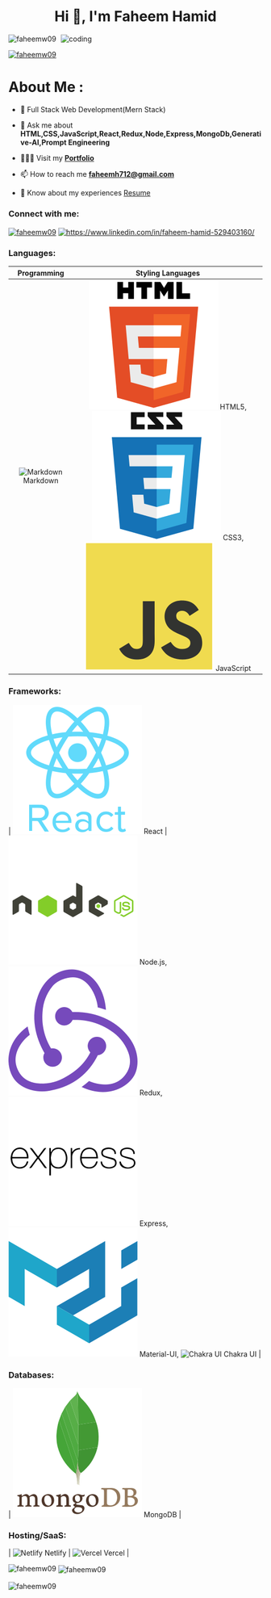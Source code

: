 
<h1 align="center">Hi 👋, I'm Faheem Hamid</h1>

<img  align="right" alt="coding" width="400"  src="https://miro.medium.com/v2/format:jpg/resize:fill:80:56/0*7Q3yvSIv_t0ioJ-Z.gif"/>
<p align="left"> <img src="https://komarev.com/ghpvc/?username=faheemw09&label=Profile%20views&color=0e75b6&style=flat" alt="faheemw09" /> </p>

<p align="left"> <a href="https://twitter.com/faheemw09" target="blank"><img src="https://img.shields.io/twitter/follow/faheemw09?logo=twitter&style=for-the-badge" alt="faheemw09" /></a> </p>
<h1 align="left">About Me :</h1>

- 🌱 Full Stack Web Development(Mern Stack)

- 💬 Ask me about **HTML,CSS,JavaScript,React,Redux,Node,Express,MongoDb,Generative-AI,Prompt Engineering**
- 👨🏻‍🎓 Visit my **[Portfolio](https://faheemw09.github.io/)**
- 📫 How to reach me **faheemh712@gmail.com**

- 📄 Know about my experiences [Resume](https://drive.google.com/file/d/1ihWJLdfAhODOpOPCC5PEIz-KZ9UQvHSF/view?usp=sharing)

<h3 align="left">Connect with me:</h3>
<p align="left">
<a href="https://twitter.com/faheemw09" target="blank"><img align="center" src="https://raw.githubusercontent.com/rahuldkjain/github-profile-readme-generator/master/src/images/icons/Social/twitter.svg" alt="faheemw09" height="30" width="40" /></a>
<a href="https://linkedin.com/in/https://www.linkedin.com/in/faheem-hamid-529403160/" target="blank"><img align="center" src="https://raw.githubusercontent.com/rahuldkjain/github-profile-readme-generator/master/src/images/icons/Social/linked-in-alt.svg" alt="https://www.linkedin.com/in/faheem-hamid-529403160/" height="30" width="40" /></a>
</p>

<h3 align="left">Languages:</h3>

| Programming | Styling Languages |
| :---------: | :--------------: |
| ![Markdown](https://upload.wikimedia.org/wikipedia/commons/4/48/Markdown-mark.svg) Markdown | ![HTML5](https://raw.githubusercontent.com/devicons/devicon/master/icons/html5/html5-original-wordmark.svg) HTML5, ![CSS3](https://raw.githubusercontent.com/devicons/devicon/master/icons/css3/css3-original-wordmark.svg) CSS3, ![JavaScript](https://raw.githubusercontent.com/devicons/devicon/master/icons/javascript/javascript-original.svg) JavaScript |

<h3 align="left">Frameworks:</h3>

| ![React](https://raw.githubusercontent.com/devicons/devicon/master/icons/react/react-original-wordmark.svg) React | ![Node.js](https://raw.githubusercontent.com/devicons/devicon/master/icons/nodejs/nodejs-original-wordmark.svg) Node.js, ![Redux](https://raw.githubusercontent.com/devicons/devicon/master/icons/redux/redux-original.svg) Redux, ![Express](https://raw.githubusercontent.com/devicons/devicon/master/icons/express/express-original-wordmark.svg) Express, ![Material-UI](https://raw.githubusercontent.com/devicons/devicon/master/icons/materialui/materialui-original.svg) Material-UI, ![Chakra UI](https://www.chakra-ui.com/favicon.png) Chakra UI |

<h3 align="left">Databases:</h3>

| ![MongoDB](https://raw.githubusercontent.com/devicons/devicon/master/icons/mongodb/mongodb-original-wordmark.svg) MongoDB |

<h3 align="left">Hosting/SaaS:</h3>

| ![Netlify](https://www.netlify.com/img/press/logos/logomark.png) Netlify | ![Vercel](https://assets.vercel.com/image/upload/front/favicon/favicon.ico) Vercel |





<p><img align="left" src="https://github-readme-stats.vercel.app/api/top-langs?username=faheemw09&show_icons=true&locale=en&layout=compact" alt="faheemw09" /></p>

<p>&nbsp;<img align="center" src="https://github-readme-stats.vercel.app/api?username=faheemw09&show_icons=true&locale=en" alt="faheemw09" /></p>

<p><img align="center" src="https://github-readme-streak-stats.herokuapp.com/?user=faheemw09&" alt="faheemw09" /></p>

